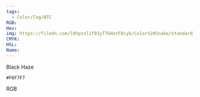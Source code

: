 ```yaml
---
tags:
  - Color/Tag/NTC
RGB:
Hex:
img: https://filedn.com/l0hpzxl1f01yT7GHxtF8cyk/Color%20Snake/standard_csv_to_svg//F6F7F7.svg
CMYK:
HSL:
Name:
---
```

Black Haze
```palette
#F6F7F7
```
RGB
